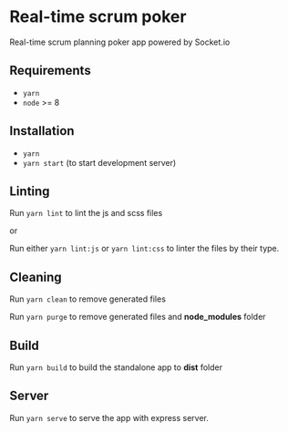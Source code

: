 # Real-time scrum poker

Real-time scrum planning poker app powered by Socket.io

## Requirements

* `yarn`
* `node` >= 8

## Installation

* `yarn`
* `yarn start` (to start development server)

## Linting

Run `yarn lint` to lint the js and scss files

or

Run either `yarn lint:js` or `yarn lint:css` to linter the files by their type.

## Cleaning

Run `yarn clean` to remove generated files

Run `yarn purge` to remove generated files and **node_modules** folder

## Build

Run `yarn build` to build the standalone app to **dist** folder

## Server

Run `yarn serve` to serve the app with express server.
